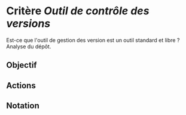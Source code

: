 # Critère *Outil de contrôle des versions*
Est-ce que l'outil de gestion des version est un outil standard et libre ? Analyse du dépôt.

## Objectif


## Actions


## Notation